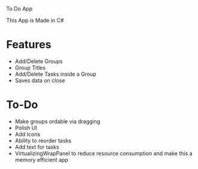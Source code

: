 To Do App

This App is Made in C#

# Features
- Add/Delete Groups
- Group Titles
- Add/Delete Tasks inside a Group 
- Saves data on close

# To-Do
- Make groups ordable via dragging
- Polish UI
- Add Icons
- Ability to reorder tasks
- Add text for tasks
- VirtualizingWrapPanel to reduce resource consumption and make this a memory efficient app
